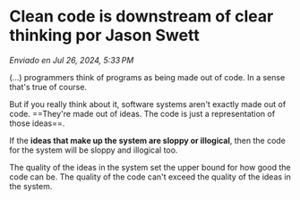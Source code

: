# Clean code is downstream of clear thinking por Jason Swett

*Enviado en Jul 26, 2024, 5:33 PM*

(...) programmers think of programs as being made out of code. In a sense that's true of course.

But if you really think about it, software systems aren't exactly made out of code. ==They're made out of ideas. The code is just a representation of those ideas==.

If the **ideas that make up the system are sloppy or illogical**, then the code for the system will be sloppy and illogical too.

The quality of the ideas in the system set the upper bound for how good the code can be. The quality of the code can't exceed the quality of the ideas in the system.